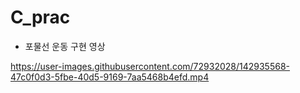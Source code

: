 # C_prac

* 포물선 운동 구현 영상


https://user-images.githubusercontent.com/72932028/142935568-47c0f0d3-5fbe-40d5-9169-7aa5468b4efd.mp4

